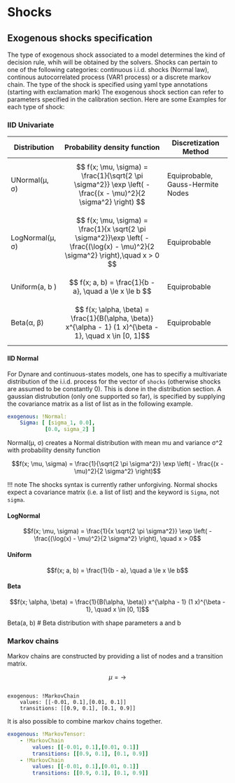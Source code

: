 # Shocks

## Exogenous shocks specification

The type of exogenous shock associated to a model determines the kind of
decision rule, whih will be obtained by the solvers. Shocks can pertain
to one of the following categories: continuous i.i.d. shocks (Normal
law), continous autocorrelated process (VAR1 process) or a discrete
markov chain. The type of the shock is specified using yaml type
annotations (starting with exclamation mark) The exogenous shock section
can refer to parameters specified in the calibration section. Here are
some Examples for each type of shock:

### IID Univariate

| Distribution | Probability density function | Discretization Method             |
|--------------|------------|-----------------------------------|
| UNormal(μ, σ)| $$ f(x; \mu, \sigma) = \frac{1}{\sqrt{2 \pi \sigma^2}} \exp \left( - \frac{(x - \mu)^2}{2 \sigma^2} \right) $$ |Equiprobable, Gauss-Hermite Nodes  |Univariate iid|
| LogNormal(μ, σ)    | $$     f(x; \mu, \sigma) = \frac{1}{x \sqrt{2 \pi \sigma^2}}\exp \left( - \frac{(\log(x) - \mu)^2}{2 \sigma^2} \right),\quad x > 0 $$       |Equiprobable |
| Uniform(a, b )      |$$ f(x; a, b) = \frac{1}{b - a}, \quad a \le x \le b $$|Equiprobable|
| Beta(α, β)         |$$ f(x; \alpha, \beta) = \frac{1}{B(\alpha, \beta)} x^{\alpha - 1} (1 x)^{\beta - 1}, \quad x \in [0, 1]$$ |Equiprobable |


#### IID Normal

For Dynare and continuous-states models, one has to specifiy a
multivariate distribution of the i.i.d. process for the vector of
`shocks` (otherwise shocks are assumed to be constantly 0). This is done
in the distribution section. A gaussian distrubution (only one supported
so far), is specified by supplying the covariance matrix as a list of
list as in the following example.

```yaml
exogenous: !Normal:
    Sigma: [ [sigma_1, 0.0],
            [0.0, sigma_2] ]
```

Normal(μ, σ) creates a Normal distribution with mean mu and variance σ^2 with probability density function

$$f(x; \mu, \sigma) = \frac{1}{\sqrt{2 \pi \sigma^2}}
\exp \left( - \frac{(x - \mu)^2}{2 \sigma^2} \right)$$



!!! note
    The shocks syntax is currently rather unforgiving. Normal shocks expect
    a covariance matrix (i.e. a list of list) and the keyword is
    `Sigma`, not `sigma`.

#### LogNormal

$$f(x; \mu, \sigma) = \frac{1}{x \sqrt{2 \pi \sigma^2}}
\exp \left( - \frac{(\log(x) - \mu)^2}{2 \sigma^2} \right),
\quad x > 0$$

#### Uniform

$$f(x; a, b) = \frac{1}{b - a}, \quad a \le x \le b$$

#### Beta

$$f(x; \alpha, \beta) = \frac{1}{B(\alpha, \beta)} x^{\alpha - 1} (1 x)^{\beta - 1}, \quad x \in [0, 1]$$


Beta(a, b) # Beta distribution with shape parameters a and b

### Markov chains

Markov chains are constructed by providing a list of nodes and a
transition matrix.


$$μ= \rightarrow$$

```
```








```
exogenous: !MarkovChain
    values: [[-0.01, 0.1],[0.01, 0.1]]
    transitions: [[0.9, 0.1], [0.1, 0.9]]
```

It is also possible to combine markov chains together.

```yaml
exogenous: !MarkovTensor:
    - !MarkovChain
        values: [[-0.01, 0.1],[0.01, 0.1]]
        transitions: [[0.9, 0.1], [0.1, 0.9]]
    - !MarkovChain
        values: [[-0.01, 0.1],[0.01, 0.1]]
        transitions: [[0.9, 0.1], [0.1, 0.9]]
```
